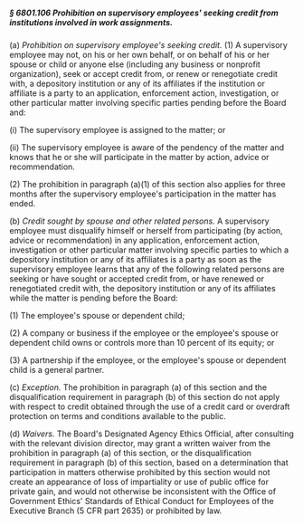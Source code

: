##### § 6801.106 Prohibition on supervisory employees' seeking credit from institutions involved in work assignments. #####

(a) *Prohibition on supervisory employee's seeking credit.* (1) A supervisory employee may not, on his or her own behalf, or on behalf of his or her spouse or child or anyone else (including any business or nonprofit organization), seek or accept credit from, or renew or renegotiate credit with, a depository institution or any of its affiliates if the institution or affiliate is a party to an application, enforcement action, investigation, or other particular matter involving specific parties pending before the Board and:

(i) The supervisory employee is assigned to the matter; or

(ii) The supervisory employee is aware of the pendency of the matter and knows that he or she will participate in the matter by action, advice or recommendation.

(2) The prohibition in paragraph (a)(1) of this section also applies for three months after the supervisory employee's participation in the matter has ended.

(b) *Credit sought by spouse and other related persons.* A supervisory employee must disqualify himself or herself from participating (by action, advice or recommendation) in any application, enforcement action, investigation or other particular matter involving specific parties to which a depository institution or any of its affiliates is a party as soon as the supervisory employee learns that any of the following related persons are seeking or have sought or accepted credit from, or have renewed or renegotiated credit with, the depository institution or any of its affiliates while the matter is pending before the Board:

(1) The employee's spouse or dependent child;

(2) A company or business if the employee or the employee's spouse or dependent child owns or controls more than 10 percent of its equity; or

(3) A partnership if the employee, or the employee's spouse or dependent child is a general partner.

(c) *Exception.* The prohibition in paragraph (a) of this section and the disqualification requirement in paragraph (b) of this section do not apply with respect to credit obtained through the use of a credit card or overdraft protection on terms and conditions available to the public.

(d) *Waivers.* The Board's Designated Agency Ethics Official, after consulting with the relevant division director, may grant a written waiver from the prohibition in paragraph (a) of this section, or the disqualification requirement in paragraph (b) of this section, based on a determination that participation in matters otherwise prohibited by this section would not create an appearance of loss of impartiality or use of public office for private gain, and would not otherwise be inconsistent with the Office of Government Ethics' Standards of Ethical Conduct for Employees of the Executive Branch (5 CFR part 2635) or prohibited by law.